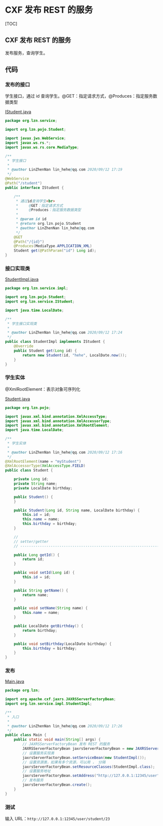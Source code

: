 # CXF 发布 REST 的服务

[TOC]

## CXF 发布 REST 的服务

发布服务，查询学生。

## 代码

### 发布的接口

学生接口，通过 id 查询学生。@GET：指定请求方式，@Produces：指定服务数据类型

[IStudent.java](src/main/java/org/lzn/service/IStudent.java)

```java
package org.lzn.service;

import org.lzn.pojo.Student;

import javax.jws.WebService;
import javax.ws.rs.*;
import javax.ws.rs.core.MediaType;

/**
 * 学生接口
 *
 * @author LinZhenNan lin_hehe@qq.com 2020/09/12 17:19
 */
@WebService
@Path("/student")
public interface IStudent {

    /**
     * 通过id查询学生<br>
     *     @GET：指定请求方式
     *     @Produces：指定服务数据类型
     *
     * @param id id
     * @return org.lzn.pojo.Student
     * @author LinZhenNan lin_hehe@qq.com
     */
    @GET
    @Path("/{id}")
    @Produces(MediaType.APPLICATION_XML)
    Student get(@PathParam("id") Long id);
}
```

### 接口实现类

[StudentImpl.java](src/main/java/org/lzn/service/impl/StudentImpl.java)

```java
package org.lzn.service.impl;

import org.lzn.pojo.Student;
import org.lzn.service.IStudent;

import java.time.LocalDate;

/**
 * 学生接口实现类
 *
 * @author LinZhenNan lin_hehe@qq.com 2020/09/12 17:24
 */
public class StudentImpl implements IStudent {
    @Override
    public Student get(Long id) {
        return new Student(id, "hehe", LocalDate.now());
    }
}
```

### 学生实体

@XmlRootElement：表示对象可序列化

[Student.java](src/main/java/org/lzn/pojo/Student.java)

```java
package org.lzn.pojo;

import javax.xml.bind.annotation.XmlAccessType;
import javax.xml.bind.annotation.XmlAccessorType;
import javax.xml.bind.annotation.XmlRootElement;
import java.time.LocalDate;

/**
 * 学生实体
 *
 * @author LinZhenNan lin_hehe@qq.com 2020/09/12 17:16
 */
@XmlRootElement(name = "myStudent")
@XmlAccessorType(XmlAccessType.FIELD)
public class Student {

    private Long id;
    private String name;
    private LocalDate birthday;

    public Student() {
    }

    public Student(Long id, String name, LocalDate birthday) {
        this.id = id;
        this.name = name;
        this.birthday = birthday;
    }

    //
    // setter/getter
    // ------------------------------------------------------------------------------

    public Long getId() {
        return id;
    }

    public void setId(Long id) {
        this.id = id;
    }

    public String getName() {
        return name;
    }

    public void setName(String name) {
        this.name = name;
    }

    public LocalDate getBirthday() {
        return birthday;
    }

    public void setBirthday(LocalDate birthday) {
        this.birthday = birthday;
    }
}
```

### 发布

[Main.java](src/main/java/org/lzn/Main.java)

```java
package org.lzn;

import org.apache.cxf.jaxrs.JAXRSServerFactoryBean;
import org.lzn.service.impl.StudentImpl;

/**
 * 入口
 *
 * @author LinZhenNan lin_hehe@qq.com 2020/09/12 17:26
 */
public class Main {
    public static void main(String[] args) {
        // JAXRSServerFactoryBean 发布 REST 的服务
        JAXRSServerFactoryBean jaxrsServerFactoryBean = new JAXRSServerFactoryBean();
        // 设置服务实现类
        jaxrsServerFactoryBean.setServiceBean(new StudentImpl());
        // 设置资源类，如果有多个资源，可以用 ， 分隔
        jaxrsServerFactoryBean.setResourceClasses(StudentImpl.class);
        // 设置服务地址
        jaxrsServerFactoryBean.setAddress("http://127.0.0.1:12345/user");
        // 发布服务
        jaxrsServerFactoryBean.create();
    }
}
```

### 测试

输入 URL：`http://127.0.0.1:12345/user/student/23`